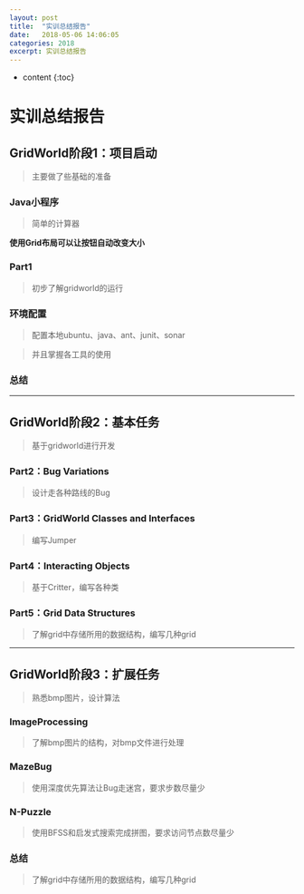 ```yaml
---
layout: post
title:  "实训总结报告"
date:   2018-05-06 14:06:05
categories: 2018
excerpt: 实训总结报告
---
```


* content
{:toc}

# 实训总结报告

## GridWorld阶段1：项目启动

> 主要做了些基础的准备

### Java小程序

> 简单的计算器

**使用Grid布局可以让按钮自动改变大小**

### Part1

> 初步了解gridworld的运行

### 环境配置

> 配置本地ubuntu、java、ant、junit、sonar

> 并且掌握各工具的使用

### 总结

> 

---

## GridWorld阶段2：基本任务

> 基于gridworld进行开发

### Part2：Bug Variations

> 设计走各种路线的Bug

### Part3：GridWorld Classes and Interfaces

> 编写Jumper

### Part4：Interacting Objects

> 基于Critter，编写各种类

### Part5：Grid Data Structures

> 了解grid中存储所用的数据结构，编写几种grid

---

## GridWorld阶段3：扩展任务

> 熟悉bmp图片，设计算法

### ImageProcessing

> 了解bmp图片的结构，对bmp文件进行处理

### MazeBug

> 使用深度优先算法让Bug走迷宫，要求步数尽量少

### N-Puzzle

> 使用BFSS和启发式搜索完成拼图，要求访问节点数尽量少

### 总结

> 了解grid中存储所用的数据结构，编写几种grid
